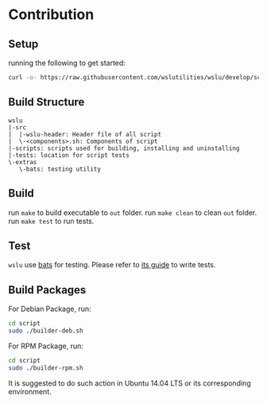 # Contribution

## Setup

running the following to get started:

```bash
curl -o- https://raw.githubusercontent.com/wslutilities/wslu/develop/scripts/install-dev.sh | bash
```

## Build Structure

```
wslu
|-src
|  |-wslu-header: Header file of all script
|  \-<components>.sh: Components of script
|-scripts: scripts used for building, installing and uninstalling
|-tests: location for script tests
\-extras
   \-bats: testing utility
```

## Build

run `make` to build executable to `out` folder.
run `make clean` to clean `out` folder.
run `make test` to run tests.

## Test

`wslu` use [bats](https://github.com/bats-core/bats-core) for testing. Please refer to [its guide](https://github.com/bats-core/bats-core#writing-tests) to write tests.

## Build Packages

For Debian Package, run:
```bash
cd script
sudo ./builder-deb.sh
```

For RPM Package, run:
```bash
cd script
sudo ./builder-rpm.sh
```

It is suggested to do such action in Ubuntu 14.04 LTS or its corresponding environment.